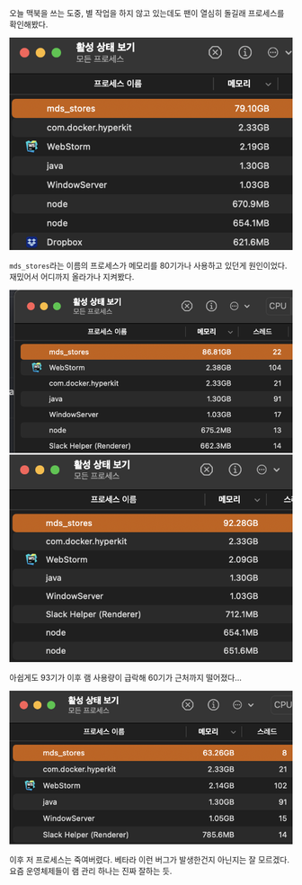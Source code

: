 오늘 맥북을 쓰는 도중, 별 작업을 하지 않고 있는데도 팬이 열심히 돌길래 프로세스를 확인해봤다.

![the first screenshot](./img/screenshot-1.png)

`mds_stores`라는 이름의 프로세스가 메모리를 80기가나 사용하고 있던게 원인이었다. 재밌어서 어디까지 올라가나 지켜봤다.

![the second screenshot](./img/screenshot-2.png)
![the third screenshot](./img/screenshot-3.png)

아쉽게도 93기가 이후 램 사용량이 급락해 60기가 근처까지 떨어졌다...

![the fourth screenshot](./img/screenshot-4.png)

이후 저 프로세스는 죽여버렸다. 베타라 이런 버그가 발생한건지 아닌지는 잘 모르겠다. 요즘 운영체제들이 램 관리 하나는 진짜 잘하는 듯.
